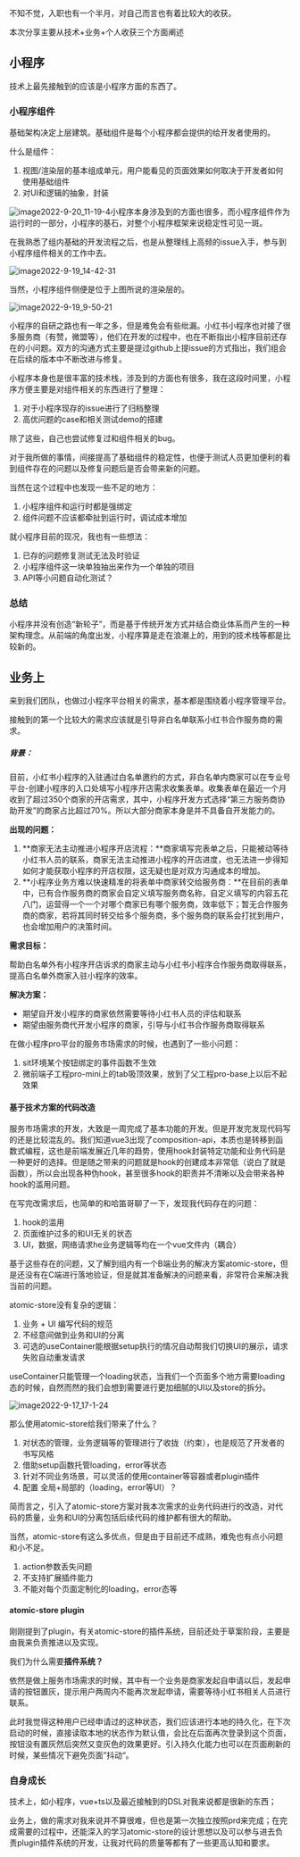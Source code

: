 不知不觉，入职也有一个半月，对自己而言也有着比较大的收获。

本次分享主要从技术+业务+个人收获三个方面阐述



## 小程序

技术上最先接触到的应该是小程序方面的东西了。

### 小程序组件

基础架构决定上层建筑。基础组件是每个小程序都会提供的给开发者使用的。

什么是组件：

1. 视图/渲染层的基本组成单元，用户能看见的页面效果如何取决于开发者如何使用基础组件
2. 对UI和逻辑的抽象，封装



![image2022-9-20_11-19-4](/Users/maojun/md/%E7%AD%94%E8%BE%A9.assets/image2022-9-20_11-19-4.png)小程序本身涉及到的方面也很多，而小程序组件作为运行时的一部分，小程序的基石，对整个小程序框架来说稳定性可见一斑。

在我熟悉了组内基础的开发流程之后，也是从整理线上高频的issue入手，参与到小程序组件相关的工作中去。

![image2022-9-19_14-42-31](/Users/maojun/md/%E7%AD%94%E8%BE%A9.assets/image2022-9-19_14-42-31.png)



当然，小程序组件侧便是位于上图所说的渲染层的。

![image2022-9-19_9-50-21](/Users/maojun/md/%E7%AD%94%E8%BE%A9.assets/image2022-9-19_9-50-21.png)

小程序的自研之路也有一年之多，但是难免会有些纰漏。小红书小程序也对接了很多服务商（有赞，微盟等），他们在开发的过程中，也在不断指出小程序目前还存在的小问题。双方的沟通方式主要是提过github上提issue的方式指出，我们组会在后续的版本中不断改进与修复。



小程序本身也是很丰富的技术栈，涉及到的方面也有很多，我在这段时间里，小程序方便主要是对组件相关的东西进行了整理：

1. 对于小程序现存的issue进行了归档整理
2. 高优问题的case和相关测试demo的搭建

除了这些，自己也尝试修复过和组件相关的bug。



对于我所做的事情，间接提高了基础组件的稳定性，也便于测试人员更加便利的看到组件存在的问题以及修复问题后是否会带来新的问题。

当然在这个过程中也发现一些不足的地方：

1. 小程序组件和运行时都是强绑定
2. 组件问题不应该都牵扯到运行时，调试成本增加

就小程序目前的现况，我也有一些想法：

1. 已存的问题修复测试无法及时验证
2. 小程序组件这一块单独抽出来作为一个单独的项目
3. API等小问题自动化测试？



### 总结

小程序并没有创造“新轮子”，而是基于传统开发方式并结合商业体系而产生的一种架构理念。从前端的角度出发，小程序算是走在浪潮上的，用到的技术栈等都是比较新的。



## 业务上

来到我们团队，也做过小程序平台相关的需求，基本都是围绕着小程序管理平台。

接触到的第一个比较大的需求应该就是引导非白名单联系小红书合作服务商的需求。

##### 背景：

目前，小红书小程序的入驻通过白名单邀约的方式，非白名单内商家可以在专业号平台-创建小程序的入口处填写小程序开店需求收集表单。收集表单在最近一个月收到了超过350个商家的开店需求，其中，小程序开发方式选择“第三方服务商协助开发”的商家占比超过70%。所以大部分商家本身是并不具备自开发能力的。

**出现的问题：**

1. **商家无法主动推进小程序开店流程：**商家填写完表单之后，只能被动等待小红书人员的联系，商家无法主动推进小程序的开店进度，也无法进一步得知如何才能获取小程序的开店权限，这无疑也是对双方沟通成本的增加。
2. **小程序业务方难以快速精准的将表单中商家转交给服务商：**在目前的表单中，已有合作服务商的商家会自定义填写服务商名称，自定义填写的内容五花八门，运营得一个一个对哪个商家已有哪个服务商，效率低下；暂无合作服务商的商家，若将其同时转交给多个服务商，多个服务商的联系会打扰到用户，也会增加用户的决策时间。

**需求目标：**

帮助白名单外有小程序开店诉求的商家主动与小红书小程序合作服务商取得联系，提高白名单外商家入驻小程序的效率。

**解决方案：**

- 期望自开发小程序的商家依然需要等待小红书人员的评估和联系
- 期望由服务商代开发小程序的商家，引导与小红书合作服务商取得联系



在做小程序pro平台的服务市场需求的时候，也遇到了一些小问题：

1. sit环境某个按钮绑定的事件函数不生效
2. 微前端子工程pro-mini上的tab吸顶效果，放到了父工程pro-base上以后不起效果

#### 基于技术方案的代码改造

服务市场需求的开发，大致是一周完成了基本功能的开发。但是开发完发现代码写的还是比较混乱的。我们知道vue3出现了composition-api，本质也是转移到函数式编程，这也是前端发展近几年的趋势，使用hook封装特定功能和业务代码是一种更好的选择。但是随之带来的问题就是hook的创建成本非常低（说白了就是函数），所以会出现各种伪hook，甚至很多hook的职责并不清晰以及会带来各种hook的滥用问题。



在写完改需求后，也简单的和哈笛哥聊了一下，发现我代码存在的问题：

1. hook的滥用
2. 页面维护过多的和UI无关的状态
3. UI，数据，网络请求he业务逻辑等均在一个vue文件内（耦合）



基于这些存在的问题，又了解到组内有一个B端业务的解决方案atomic-store，但是还没有在C端进行落地验证，但是就其准备解决的问题来看，非常符合来解决我当前的问题。

atomic-store没有复杂的逻辑：

1. 业务 + UI 编写代码的规范
2. 不经意间做到业务和UI的分离
3. 可选的useContainer能根据setup执行的情况自动帮我们切换UI的展示，请求失败自动重发请求

useContainer只能管理一个loading状态，当我们一个页面多个地方需要loading态的时候，自然而然的我们会想到需要进行更加细腻的UI以及store的拆分。

![image2022-9-17_17-1-24](/Users/maojun/md/%E7%AD%94%E8%BE%A9.assets/image2022-9-17_17-1-24.png)

那么使用atomic-store给我们带来了什么？

1. 对状态的管理，业务逻辑等的管理进行了收拢（约束），也是规范了开发者的书写风格
2. 借助setup函数托管loading，error等状态
3. 针对不同业务场景，可以灵活的使用container等容器或者plugin插件
4. 配置 全局+局部的（loading，error等UI）？

简而言之，引入了atomic-store方案对我本次需求的业务代码进行的改造，对代码的质量，业务和UI的分离包括后续代码的维护都有很大的帮助。



当然，atomic-store有这么多优点，但是由于目前还不成熟，难免也有点小问题和小不足。

1. action参数丢失问题
2. 不支持扩展插件能力
3. 不能对每个页面定制化的loading，error态等



#### atomic-store plugin

刚刚提到了plugin，有关atomic-store的插件系统，目前还处于草案阶段，主要是由我来负责推进以及实现。

我们为什么需要**插件系统？**

依然是做上服务市场需求的时候，其中有一个业务是商家发起自申请以后，发起申请的按钮置灰，提示用户两周内不能再次发起申请，需要等待小红书相关人员进行联系。

此时我觉得这种用户已经申请过的这种状态，我们应该进行本地的持久化，在下次启动的时候，直接读取本地的状态作为默认值，会比在后面再次登录到这个页面，按钮没有置灰然后突然又变灰色的效果更好。引入持久化能力也可以在页面刷新的时候，某些情况下避免页面”抖动“。



### 自身成长

技术上，如小程序，vue+ts以及最近接触到的DSL对我来说都是很新的东西；

业务上，做的需求对我来说并不算很难，但也是第一次独立按照prd来完成；在完成需要的过程中，还能深入的学习atomic-store的设计思想以及可以参与进去负责plugin插件系统的开发，让我对代码的质量等都有了一些更高认知和要求。